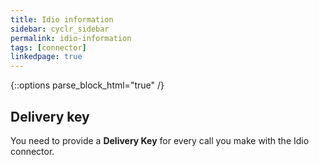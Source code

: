 ```yaml
---
title: Idio information
sidebar: cyclr_sidebar
permalink: idio-information
tags: [connector]
linkedpage: true
---
```

{::options parse_block_html="true" /}
<section class="card">

## Delivery key

You need to provide a **Delivery Key** for every call you make with the Idio connector.

</section>
